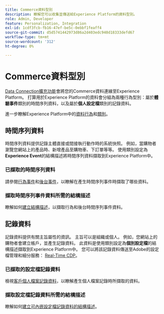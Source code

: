 ```yaml
---
title: Commerce資料型別
description: 瞭解您可以收集並傳送給Experience Platform的資料型別。
role: Admin, Developer
feature: Personalization, Integration
exl-id: 1cdf3fcb-fb16-47ef-be5c-0ebbf1feaff4
source-git-commit: d5d5741442973d86a2d403edc940d18333defd67
workflow-type: tm+mt
source-wordcount: '312'
ht-degree: 0%

---
```


# Commerce資料型別

[Data Connection擴充功能](overview.md)會將您的Commerce資料連線至Experience Platform。 打算用於Experience Platform的資料會分組為兩種行為型別：屬於&#x200B;**體驗事件**&#x200B;類別的時間序列資料，以及屬於&#x200B;**個人設定檔**&#x200B;類別的記錄資料。

進一步瞭解Experience Platform中的[資料行為](https://experienceleague.adobe.com/docs/experience-platform/xdm/schema/composition.html#data-behaviors)和[類別](https://experienceleague.adobe.com/docs/experience-platform/xdm/schema/composition.html#class)。

## 時間序列資料

時間序列資料提供記錄主體直接或間接執行動作時的系統快照。 例如，當購物者瀏覽您網站上的產品時、新增產品至購物車、下訂單等等。 使用類別設定為&#x200B;**Experience Event**&#x200B;的結構描述將時間序列資料擷取到Experience Platform中。

### 已擷取的時間序列資料

請參閱[行為事件](events.md)和[後台事件](events-backoffice.md)，以瞭解在產生時間序列事件時擷取了哪些資料。

### 擷取時間序列事件資料所需的結構描述

瞭解如何[建立結構描述](update-xdm.md)，以擷取行為和後台時間序列事件資料。

## 記錄資料

記錄資料提供有關主旨屬性的資訊。 主旨可以是組織或個人。 例如，您網站上的購物者會建立帳戶，並產生記錄資料。 此資料是使用類別設定為&#x200B;**個別設定檔**&#x200B;的結構描述擷取到Experience Platform中。 您可以將該記錄資料傳送至Adobe的設定檔管理和細分服務： [Real-Time CDP](https://experienceleague.adobe.com/docs/experience-platform/rtcdp/intro/rtcdp-intro/overview.html?lang=zh-Hant)。

### 已擷取的設定檔記錄資料

檢視[客戶個人檔案記錄資料](events-profilerecord.md)，以瞭解產生個人檔案記錄時所擷取的資料。

### 擷取設定檔記錄資料所需的結構描述

瞭解如何[建立可內嵌設定檔記錄資料的結構描述](profile-data.md)。
